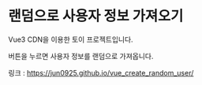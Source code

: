 # 랜덤으로 사용자 정보 가져오기

Vue3 CDN을 이용한 토이 프로젝트입니다.

버튼을 누르면 사용자 정보를 랜덤으로 가져옵니다.

링크 : https://jun0925.github.io/vue_create_random_user/